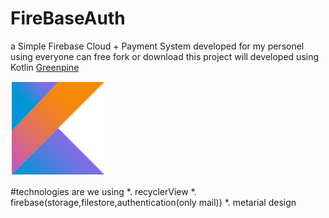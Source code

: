 # FireBaseAuth
a Simple Firebase Cloud + Payment System developed for my personel using everyone can free fork or download
this project will developed using Kotlin
[Greenpine](https://www.greenpineagency.com)

![Kotlin](https://github.com/burakusluer/FireBaseAuth/blob/master/Kotlin-logo.png?raw=true)

#technologies are we using
*. recyclerView
*. firebase(storage,filestore,authentication(only mail))
*. metarial design